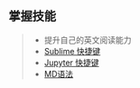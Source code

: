 ## 掌握技能
> * 提升自己的英文阅读能力
> * [Sublime 快捷键](SublimeText3Key.md)
> * [Jupyter 快捷键](JupyterLabKey.md)
> * [MD语法](MarkdownSyntax.md)